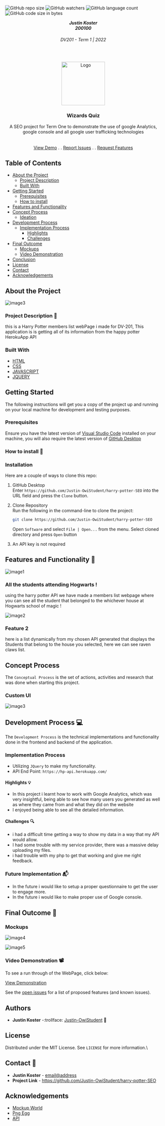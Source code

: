 

<!-- Repository Information & Links-->
<br />

![GitHub repo size](https://img.shields.io/github/repo-size/MikeMaynard14/termoneexample)
![GitHub watchers](https://img.shields.io/github/watchers/MikeMaynard14/termoneexample)
![GitHub language count](https://img.shields.io/github/languages/count/MikeMaynard14/termoneexample)
![GitHub code size in bytes](https://img.shields.io/github/languages/code-size/MikeMaynard14/termoneexample)


<!-- HEADER SECTION -->
<h5 align="center" style="padding:0;margin:0;">Justin Koster</h5>
<h5 align="center" style="padding:0;margin:0;">200100</h5>
<h6 align="center">DV201 - Term 1 | 2022</h6>
</br>
<p align="center">

  <a href="https://github.com/Justin-OwiStudent/harry-potter-SEO">
    <img src="images/LOGO.png" alt="Logo" width="140" height="140">
  </a>
  
  <h3 align="center">Wizards Quiz</h3>

  <p align="center">
    A SEO project for Term One to demonstrate the use of google Analytics, google console and all google user trafficking technologies  <br>
    
    
   <br />
   <br />
   <a href="path/to/demonstration/video">View Demo</a>
   .
   .
    <a href="https://github.com/Justin-OwiStudent/harry-potter-SEO/issues">Report Issues</a>
    .
    .
         <a href="https://github.com/Justin-OwiStudent/harry-potter-SEO/issues">Request Features</a>

     

 
</p>
<!-- TABLE OF CONTENTS -->

## Table of Contents

* [About the Project](#about-the-project)
  * [Project Description](#project-description)
  * [Built With](#built-with)
* [Getting Started](#getting-started)
  * [Prerequisites](#prerequisites)
  * [How to install](#how-to-install)
* [Features and Functionality](#features-and-functionality)
* [Concept Process](#concept-process)
   * [Ideation](#ideation)
* [Development Process](#development-process)
   * [Implementation Process](#implementation-process)
        * [Highlights](#highlights)
        * [Challenges](#challenges)
* [Final Outcome](#final-outcome)
    * [Mockups](#mockups)
    * [Video Demonstration](#video-demonstration)
* [Conclusion](#conclusion)
* [License](#license)
* [Contact](#contact)
* [Acknowledgements](#acknowledgements)

<!--PROJECT DESCRIPTION-->
## About the Project
<!-- header image of project -->
![image3](https://github.com/Justin-OwiStudent/harry-potter-SEO/blob/main/assets/UI%20.png)

### Project Description :book:

this is a Harry Potter members list webPage i made for DV-201, This application is is getting all of its information from the happy potter HerokuApp API

### Built With

* [HTML](path/to/technology/website)
* [CSS](path/to/technology/website)
* [JAVASCRIPT](https://www.javascript.com/)
* [JQUERY](https://jquery.com/)


<!-- GETTING STARTED -->
<!-- Make sure to add appropriate information about what prerequesite technologies the user would need and also the steps to install your project on their own mashines -->
## Getting Started

The following instructions will get you a copy of the project up and running on your local machine for development and testing purposes.

### Prerequisites

Ensure you have the latest version of [Visual Studio Code](https://code.visualstudio.com/) installed on your machine, you will also require the latest version of [GitHub Desktop](https://desktop.github.com/)


### How to install :hammer:

### Installation
Here are a couple of ways to clone this repo:

1. GitHub Desktop </br>
Enter `https://github.com/Justin-OwiStudent/harry-potter-SEO` into the URL field and press the `Clone` button.

2. Clone Repository </br>
Run the following in the command-line to clone the project:
   ```sh
   git clone https://github.com/Justin-OwiStudent/harry-potter-SEO
   ```
    Open `Software` and select `File | Open...` from the menu. Select cloned directory and press `Open` button

3. An API key is not required


<!-- FEATURES AND FUNCTIONALITY-->
<!-- You can add the links to all of your imagery at the bottom of the file as references -->
## Features and Functionality :electric_plug:

<!-- note how you can use your gitHub link. Just make a path to your assets folder -->
![image1](https://github.com/Justin-OwiStudent/harry-potter-SEO/blob/main/assets/Mockup-1.png)

### All the students attending Hogwarts !

using the harry potter API we have made a members list webpage where you can see all the student that belonged to the whichever house at Hogwarts school of magic !

![image2](https://github.com/Justin-OwiStudent/harry-potter-SEO/blob/main/assets/Mockup-2.png)

### Feature 2

here is a list dynamically from my chosen API generated that displays the Students that belong to the house you selected, here we can see raven claws list.


<!-- CONCEPT PROCESS -->
<!-- Briefly explain your concept ideation process -->
<!-- here you will add things like wire framing, data structure planning, anything that shows your process. You need to include images-->
## Concept Process

The `Conceptual Process` is the set of actions, activities and research that was done when starting this project.


### Custom UI

![image3](https://github.com/Justin-OwiStudent/harry-potter-SEO/blob/main/assets/Mockup-3.png)



<!-- DEVELOPMENT PROCESS -->
## Development Process :computer: 

The `Development Process` is the technical implementations and functionality done in the frontend and backend of the application.

### Implementation Process 
<!-- stipulate all of the functionality you included in the project -->
<!-- This is your time to shine, explain the technical nuances of your project, how did you achieve the final outcome!-->

* Utilizing `JQuery` to make my functionality.
* API End Point: `https://hp-api.herokuapp.com/`

#### Highlights :bulb:
<!-- stipulated the highlight you experienced with the project -->
* In this project i learnt how to work with Google Analytics, which was very insightful, being able to see how many users you generated as well as where they came from and what they did on the website
* I enjoyed being able to see all the detailed information.

#### Challenges :mag:
<!-- stipulated the challenges you faced with the project and why you think you faced it or how you think you'll solve it (if not solved) -->
* i had a difficult time getting a way to show my data in a way that my API would allow.
* I had some trouble with my service provider, there was a massive delay uploading my files.
* i had trouble with my php to get that working and give me right feedback.


### Future Implementation :mailbox_with_mail:
<!-- stipulate functionality and improvements that can be implemented in the future. -->

* In the future i would like to setup a proper questionnaire to get the user to engage more.
* In the future i would like to make proper use of Google console.

<!-- MOCKUPS -->
## Final Outcome :iphone:



### Mockups

![image4](https://github.com/Justin-OwiStudent/harry-potter-SEO/blob/main/assets/Mockup-6.png)
<br>

![image5](https://github.com/Justin-OwiStudent/harry-potter-SEO/blob/main/assets/Mockup-7.png)

<!-- VIDEO DEMONSTRATION -->
### Video Demonstration :film_projector:

To see a run through of the WebPage, click below:

[View Demonstration](path/to/video/demonstration)


See the [open issues](https://github.com/MikeMaynard14/termoneexample/issues) for a list of proposed features (and known issues).

<!-- AUTHORS -->
## Authors

* **Justin Koster** -:trollface: [Justin-OwiStudent](https://github.com/Justin-OwiStudent) :vulcan_salute:

<!-- LICENSE -->
## License

Distributed under the MIT License. See `LICENSE` for more information.\

<!-- LICENSE -->
## Contact :incoming_envelope:

* **Justin Koster** - [email@address](200100@virtualwindow.co.za)
* **Project Link** - https://github.com/Justin-OwiStudent/harry-potter-SEO

<!-- ACKNOWLEDGEMENTS -->
## Acknowledgements
<!-- all resources that you used and Acknowledgements here -->
* [Mockup World](https://www.mockupworld.co/)
* [Png Egg](https://www.pngegg.com/)
* [API](https://hp-api.herokuapp.com/)

